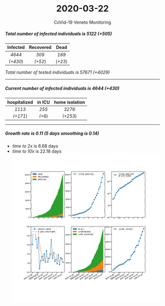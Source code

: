 <div align='center'>

# 2020-03-22
CoVid-19 Veneto Monitoring
</div>

##### Total number of infected individuals is 5122 (+505)
Infected | Recovered | Dead
:---: | :---: | :---:
*4644* | *309* | *169*
*(+430*) | *(+52*) | (*+23*)

*Total number of tested individuals is 57671 (+4029)*
***
##### Current number of infected individuals is 4644 (+430)
hospitalized | in ICU | home isolation
:---: | :---: | :---:
*1113* |*255* |*3276*
*(+171*) |*(+6*) |*(+253*)
***
##### Growth rate is 0.11 (5 days smoothing is 0.14)
- *time to 2x* is 6.68 days
- *time to 10x* is 22.18 days
![stats][stats]

[stats]: stats_Veneto.png
